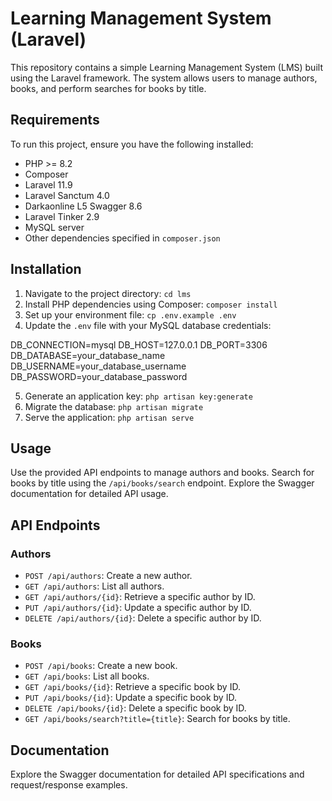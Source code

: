 # Learning Management System (Laravel)

This repository contains a simple Learning Management System (LMS) built using the Laravel framework. The system allows users to manage authors, books, and perform searches for books by title.

## Requirements

To run this project, ensure you have the following installed:

- PHP >= 8.2
- Composer
- Laravel 11.9
- Laravel Sanctum 4.0
- Darkaonline L5 Swagger 8.6
- Laravel Tinker 2.9
- MySQL server
- Other dependencies specified in `composer.json`

## Installation

1. Navigate to the project directory: `cd lms`
2. Install PHP dependencies using Composer: `composer install`
3. Set up your environment file: `cp .env.example .env`
4. Update the `.env` file with your MySQL database credentials:

DB_CONNECTION=mysql
DB_HOST=127.0.0.1
DB_PORT=3306
DB_DATABASE=your_database_name
DB_USERNAME=your_database_username
DB_PASSWORD=your_database_password

5. Generate an application key: `php artisan key:generate`
6. Migrate the database: `php artisan migrate`
7. Serve the application: `php artisan serve`

## Usage

Use the provided API endpoints to manage authors and books. Search for books by title using the `/api/books/search` endpoint. Explore the Swagger documentation for detailed API usage.

## API Endpoints

### Authors
- `POST /api/authors`: Create a new author.
- `GET /api/authors`: List all authors.
- `GET /api/authors/{id}`: Retrieve a specific author by ID.
- `PUT /api/authors/{id}`: Update a specific author by ID.
- `DELETE /api/authors/{id}`: Delete a specific author by ID.

### Books
- `POST /api/books`: Create a new book.
- `GET /api/books`: List all books.
- `GET /api/books/{id}`: Retrieve a specific book by ID.
- `PUT /api/books/{id}`: Update a specific book by ID.
- `DELETE /api/books/{id}`: Delete a specific book by ID.
- `GET /api/books/search?title={title}`: Search for books by title.

## Documentation

Explore the Swagger documentation for detailed API specifications and request/response examples.
